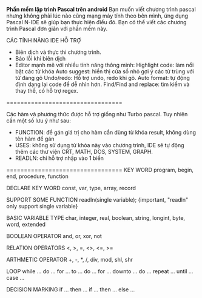 **Phần mềm lập trình Pascal trên android**
Bạn muốn viết chương trình pascal nhưng không phải lúc nào cũng mạng máy tính theo bên mình, ứng dụng Pascal N-IDE sẽ giúp bạn thực hiện điều đó. Bạn có thể viết các chương trình Pascal đơn giản với phần mềm này.

CÁC TÍNH NĂNG IDE HỖ TRỢ

- Biên dịch và thực thi chương trình.
- Báo lỗi khi biên dịch
- Editor mạnh mẽ với nhiều tính năng thông minh:
Highlight code: làm nổi bật các từ khóa
Auto suggest: hiển thị cửa sổ nhỏ gợi ý các từ trùng với từ đang gõ
Undo/redo: Hỗ trợ undo, redo khi gõ.
Auto format: tự động định dạng lại code để dễ nhìn hơn.
Find/Find and replace: tìm kiếm và thay thế, có hỗ trợ regex.

=================================

Các hàm và phương thức được hỗ trợ giống như Turbo pascal. Tuy nhiên cần một số lưu ý như sau:
- FUNCTION: để gán giá trị cho hàm cần dùng từ khóa 
result, không dùng tên hàm để gán
- USES: không sử dụng từ khóa này vào chương trình, IDE sẽ tự động thêm các thư viện CRT, MATH, DOS, SYSTEM, GRAPH.
- READLN: chỉ hỗ trợ nhập vào 1 biến

=================================
KEY WORD
program, begin, end, procedure, function

DECLARE KEY WORD
const, var, type, array, record

SUPPORT SOME FUNCTION
readln(single variable); {important, "readln" only support single variable}

BASIC VARIABLE TYPE
char, integer, real, boolean, string, longint, byte, word, extended

BOOLEAN OPERATOR
and, or, xor, not

RELATION OPERATORS
<, >, =, <>, <=, >=

ARTHMETIC OPERATOR
+, -, *, /, div, mod, shl, shr

LOOP
while ... do ...
for ... to ... do ...
for ... downto ... do ...
repeat ... until ...
case ...

DECISION MARKING
if ... then ...
if ... then ... else ...